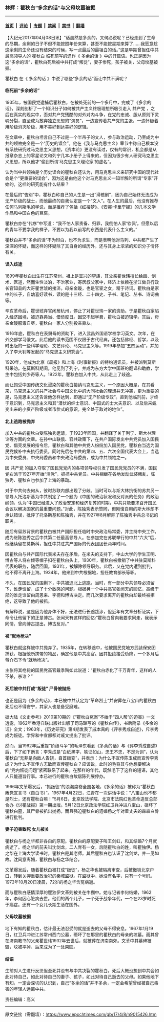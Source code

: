 ### 林辉：瞿秋白“多余的话”与父母坟墓被掘

---

#### [首页](../../../..?n9015426) &nbsp;|&nbsp; [评论](../../../../../epoch-comment?n9015426) &nbsp;|&nbsp; [专题](../../../../../epoch-special?n9015426) &nbsp;|&nbsp; [禁闻](../../../../../epoch-news?n9015426) &nbsp;|&nbsp; [禁书](../../../../../books?n9015426) &nbsp;|&nbsp; [翻墙](https://github.com/gfw-breaker/nogfw/blob/master/README.md?n9015426)


<div class="post_content" id="artbody" itemprop="articleBody">
 <!-- article content begin -->
 <p>
  【大纪元2017年04月08日讯】“话虽然是多余的，又何必说呢？已经走到了生命的尽期，余剩的日子不但不能按照年份来算，甚至不能按星期来算了……我愿意趁这余剩的生命还没有结束的时候，写一点最后的最坦白的话。”这是早期曾担任中共最高领导人的
  <ok href="https://www.epochtimes.com/gb/tag/%E7%9E%BF%E7%A7%8B%E7%99%BD.html">
   瞿秋白
  </ok>
  临死前写的遗作《
  <ok href="https://www.epochtimes.com/gb/tag/%E5%A4%9A%E4%BD%99%E7%9A%84%E8%AF%9D.html">
   多余的话
  </ok>
  》中的开篇语。也正是因为这“多余的话”，瞿秋白死后被中共打成“叛徒”，妻子惨死，孩子被关，父母坟墓被掘。
 </p>
 <p>
  <ok href="https://www.epochtimes.com/gb/tag/%E7%9E%BF%E7%A7%8B%E7%99%BD.html">
   瞿秋白
  </ok>
  在《
  <ok href="https://www.epochtimes.com/gb/tag/%E5%A4%9A%E4%BD%99%E7%9A%84%E8%AF%9D.html">
   多余的话
  </ok>
  》中说了哪些“多余的话”而让中共不满呢？
 </p>
 <h4>
  临死前“多余的话”
 </h4>
 <p>
  1935年，被国民党逮捕后瞿秋白，在被处死前的一个多月中，完成了《多余的话》，深刻剖析了一个知识分子如何被共产主义终极理想所吸引走入
  <ok href="https://www.epochtimes.com/gb/tag/%E5%85%B1%E4%BA%A7%E5%85%9A.html">
   共产党
  </ok>
  ，之后在真实的现实中，面对共产党残酷的对外对内斗争，在党的忠诚、服从原则下灵魂分裂，直至成为放弃独立思想的“演员”，一边宣传着共产党的主张，一边怀疑着用阶级消灭阶级，用不美好到达美好的逻辑。
 </p>
 <p>
  在文章中，瞿秋白坦言自己不过是一个半吊子的文人，参与政治运动，乃至成为中共的领袖完全是一个“历史的误会”。他在《我与马克思主义》章节中称自己根本没有系统研究过马克思主义思想，《资本论》更没有读过，仅有的常识，机会都是从报章杂志上的零星论文和列宁几本小册子上得来的，但因为很少有人研究马克思主义思想，所以他才“偷到所谓‘马克思主义理论家’的虚名”。
 </p>
 <p>
  认为当中共领袖是个历史误会的瞿秋白还认为，用马克思主义来研究中国的现代社会是个“更重要的误会”，因为这是由他这个对马克思主义一知半解的所谓“专家”开始的，这样的研究能有什么结果？
 </p>
 <p>
  在最后的“告别”中，瞿秋白称自己的人生是一出“滑稽剧”，因为自己始终无法成为无产阶级的战士，而他最终的自我认定是一个“文人”。在人生的最后，他没有推荐任何马列斯毛的学说，而是推荐了包括《红楼梦》、《安娜‧卡里宁娜》的几本文学作品和中国白色的豆腐。
 </p>
 <p>
  瞿秋白亦在“代序”中写道：“我不怕人家责备、归罪，我倒怕人家‘钦佩’。但愿以后的青年不要学我的样子，不要以为我以前写的东西是代表什么主义的。”
 </p>
 <p>
  瞿秋白并不“多余的话”不为辩白，也不为求生，而是表明他对马列、中共都产生了深深的怀疑，而这样的怀疑除了其自身的经历外，还与其身上浓浓的知识分子情怀有关。
 </p>
 <h4>
  误入歧途
 </h4>
 <p>
  1899年瞿秋白出生在江苏常州，祖上是宜兴的望族，其父亲瞿世玮擅长绘画、剑术、医道，然而生性淡泊，不治家业，寄居叔父家中，经济上依赖在浙江做县行政长官知县的大哥瞿世琥的接济。母亲金璇，也是官宦之女，精于诗词。瞿秋白是家中的长子，自幼喜好读书，读的是十三经、二十四史、子书、笔记、丛书、诗词曲等。
 </p>
 <p>
  辛亥革命后，瞿世琥弃官闲居杭州，停止了对瞿世玮一家的资助。于是瞿秋白家陷入经济困境，被迫靠典当、借债度日。因交不起学费，瞿秋白被迫辍学。其后，母亲金璇服毒自尽，瞿秋白一家人分别投亲靠友。
 </p>
 <p>
  1916年底，瞿秋白在表舅母的资助下，进入武昌外国语学校学习英文。次年，在外交部学习俄文。此后他的读书范围不仅限于古代经典，还包括佛经、哲学，以及时出版的一些科学理论、文艺评论、马克思主义等。1919年参加“五四运动”，并加入了李大钊等发起的“马克思主义研究会”。
 </p>
 <p>
  1920年，他成为北京《晨报》和上海《时事新报》的特约通讯员，并被派到莫斯科采访。在莫斯科期间，他见到了列宁，并成为东方大学中国班的翻译和助教，学生中包括刘少奇等人。1922年，瞿秋白加入中共，从此走上了歧途。
 </p>
 <p>
  而让饱受中国传统文化浸染的瞿秋白接纳马克思主义，一个原因大概是，在其看来，马克思主义的共产社会与中国文化中的大同社会的理想并无冲突，更为重要的是，马克思主义还告诉他怎样达到，即通过“无产阶级专政”。直到他临刑前，才终于意识到，马克思主义和其“潜伏的绅士意识、中国式的士大夫意识、以及后来蜕变出来的小资产阶级或者市侩式的意识，完全处于敌对的地位”。
 </p>
 <h4>
  北上逃跑被抛弃
 </h4>
 <p>
  加入中共的瞿秋白受陈独秀邀请，于1923年回国，并翻译了关于列宁、斯大林理论等方面的文章。在孙中山联俄、容共政策下，在共产国际发出中共党员加入国民党、借壳发展的指令后，瞿秋白和其他中共党人纷纷加入国民党，瞿秋白当选为国民党候补中央执行委员，同时先后在中共的第四、五、六次全国代表大会上，当选为中央委员、中央局委员和中央政治局委员，成为中共领袖之一。
 </p>
 <p>
  因
  <ok href="https://www.epochtimes.com/gb/tag/%E5%85%B1%E4%BA%A7%E5%85%9A.html">
   共产党
  </ok>
  的加入夺取了国民党党内的各项领导权引发了国民党党员的不满，国民党右派于1927年开始“清党”，抓捕中共党员。中共相继在各地发动武装叛乱，陈独秀、瞿秋白也参加了上海的暴动。
 </p>
 <p>
  对于中共何去何从，彼时苏联内部出现了分歧。当时可以与斯大林抗衡的苏共另一领导人托洛斯基为中共制定了一个题为《中国的政治状况和反对派的任务》的政治纲领，认为“中国已经进入了政治安定和经济复苏的时期，中共只能要求召开国民会议以解决国家的最重要问题。”对此，陈独秀表示赞同，但刚愎自用的斯大林却不承认错误，批评了托洛斯基和陈独秀，并在1927年8月解除了陈独秀中共总书记的职务。
 </p>
 <p>
  随后有留苏背景的瞿秋白被共产国际担任临时中央政治局常委，并主持中央工作，成为继陈独秀之后中共第二任最高领导人。在参加完在苏联举行的中共“六大”后，他继续留在莫斯科，担任中共驻共产国际的代表团团长两年时间。
 </p>
 <p>
  因瞿秋白与共产国际代表米夫存在矛盾，在米夫的支持下，中山大学的学生王明、博古等人将右倾等帽子扣在瞿秋白头上，1930年，瞿秋白被撤销了中共驻莫斯科代表的职务，随后回国。1931年，被解除领导职务。此后，又在党内遭到批判，他不得不离开上海。1934年，他来到中共根据地，担任教育部长等职。
 </p>
 <p>
  不久，在国民党的围剿下，中共被迫北上逃跑。当时，有一部分中共领导必须留下，谁走谁留，成了十分敏感的问题。根据另一个中共高官张闻天的回忆，高级干部的谁走谁留由周恩来、李德和博古决定。而几次要求离开的瞿秋白却最终被拒绝，这导致了他的被抓。
 </p>
 <p>
  有解释说，这是因为他身体不好，无法进行长途跋涉，但近年有文章分析证实，下命令让他留下的正是博古。张闻天有这样的回忆:“瞿秋白曾向我要求同走，我表示同情，曾向博古提出，博古反对。”
 </p>
 <h4>
  被“就地枪决”
 </h4>
 <p>
  瞿秋白就这样被中共抛弃了。1935年，在转移途中，他被国民党地方武装保安团捕获，根据他所携带的物品，确定他是中共高官。因其拒绝接受劝降，一个多月后蒋介石下令“就地枪决”。
 </p>
 <p>
  主张将其枪毙的国民党高官戴季陶如此说道：“瞿秋白赤化了千万青年，这样的人不杀，杀谁？”
 </p>
 <h4>
  死后被中共打成“叛徒” 尸骨被抛扬
 </h4>
 <p>
  也正是因为《多余的话》，本已被中共认定为“革命烈士”并安葬在八宝山的瞿秋白死后也不得安宁，其家人也是备受磨难。
 </p>
 <p>
  据大陆《文史参考》2010第10期的《“瞿秋白冤案”不始于“四人帮”的迫害》一文透露，1962年香港自联出版社出版了司马璐写的《瞿秋白传》，书后附录《多余的话》全文；1963年，《历史研究》第4期发表了戚本禹的《评李秀成自述》，斥李秀成为叛徒。学界和中宣部都对戚文提出了批评。
 </p>
 <p>
  然而，当1962年后重提“阶级斗争”的毛泽东看到《多余的话》与《评李秀成自述》后，下了如下断言：李秀成是“白纸黑字，铁证如山，忠王不忠，不足为训”，认为瞿秋白“无非是向敌人告饶，自首叛变”，并表示：为什么不宣传陈玉成而宣传李秀成？为什么不宣传方志敏而宣传瞿秋白？应该说，此时的毛将其与他想要解决的“党内叛徒问题”紧密联系了起来。在那样的年代，既然毛下了这样的短语，其他人只能遵旨行事。本已进行的瞿秋白故居陈列展停办。
 </p>
 <p>
  1966年文革爆发后，“抓叛徒”的浪潮席卷全国各地，《多余的话》被称为“瞿秋白叛党宣言书（自白书）”。1967年4月22日，江青在一次讲话中说：“八宝山也不都是烈士，还有瞿秋白嘛！”5月6日，北京政法学院、北京市法院红色革命造反总部合办《讨瞿战报》第一期出版。5月12日北京政法学院红卫兵冲进八宝山，砸坏了瞿秋白墓，其尸骨被扒出抛扬，而且强迫瞿秋白的遗孀杨之华对着丈夫的森森白骨进行批判。
 </p>
 <h4>
  妻子迫害致死 女儿被关
 </h4>
 <p>
  瞿秋白与杨之华都非各自的原配。瞿秋白的原配妻子叫王剑虹，和其结婚7个月就病逝了。杨之华的前夫叫沈剑龙，二人育有一女，后随瞿秋白的姓，叫瞿独伊。杨之华在上海大学读书时，瞿秋白是其老师。其后瞿秋白也认识了沈剑龙，并一见如故。沈同意离婚，瞿秋白与杨之华结合。
 </p>
 <p>
  文革爆发后，随着瞿秋白被打成“叛徒”，杨之华也被隔离审查，后被撤销北京户口，转到关押重要政治犯的秦城监狱。在监狱中，她没有名字，只有一个号码。1973年10月20日凌晨，72岁的杨之华含冤病逝。
 </p>
 <p>
  而与瞿秋白感情深厚的瞿独伊文革则被关在牛棚中。她与记者李何结婚，1962年，李何因心脏病去世。他们的两个儿子，一个死于战争年代，一个在23岁时死于癌症。还有一个女儿长期生活在国外。
 </p>
 <h4>
  父母坟墓被掘
 </h4>
 <p>
  地下有知的瞿秋白，估计最无法忍受的就是逝去的父母不得安息。1967年1月19日，红卫兵冲进江苏常州西门公墓，砸坏了在那里的瞿秋白的母亲的坟墓。而其曾在济南教书的父亲瞿世玮1932年去世后，就被葬在济南南郊。文革中其墓碑被毁，坟被平掉，后来成为了一处果园。
 </p>
 <h4>
  结语
 </h4>
 <p>
  生前对人生进行反思但至死并没有与中共决裂的瞿秋白，死后大概没想到中共会如此对待自己，如此对待自己的妻子、孩子，如此对待自己逝去的父母。如果他地下有知，一定会深切的认识到，自己“多余的话”并不多余，一定会希望曾经被自己毒害的年轻人远离中共。
 </p>
 <p>
 </p>
 <p>
  责任编辑：高义
 </p>
 <!-- article content end -->
 <div id="below_article_ad">
 </div>
</div>


---

原文链接（需翻墙）：https://www.epochtimes.com/gb/17/4/8/n9015426.htm
